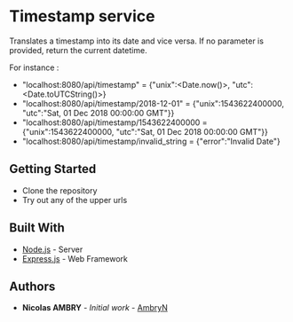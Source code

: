 # Timestamp service

Translates a timestamp into its date and vice versa. If no parameter is provided, return the current datetime. 

For instance :
- "localhost:8080/api/timestamp" = {"unix":<Date.now()>, "utc":<Date.toUTCString()>}
- "localhost:8080/api/timestamp/2018-12-01" = {"unix":1543622400000, "utc":"Sat, 01 Dec 2018 00:00:00 GMT"}}
- "localhost:8080/api/timestamp/1543622400000 = {"unix":1543622400000, "utc":"Sat, 01 Dec 2018 00:00:00 GMT"}}
- "localhost:8080/api/timestamp/invalid_string = {"error":"Invalid Date"}


## Getting Started

* Clone the repository
* Try out any of the upper urls


## Built With

* [Node.js](https://nodejs.org/) - Server
* [Express.js](https://expressjs.com/) - Web Framework


## Authors

* **Nicolas AMBRY** - *Initial work* - [AmbryN](https://github.com/AmbryN)